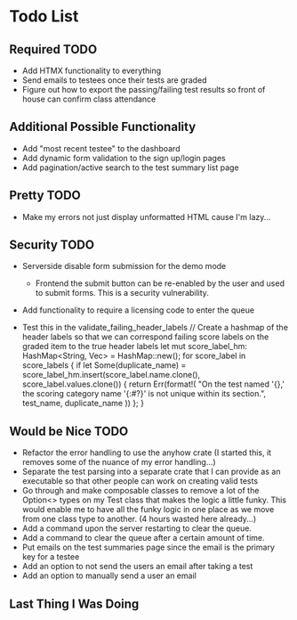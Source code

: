 # Todo List

## Required TODO
- Add HTMX functionality to everything
- Send emails to testees once their tests are graded
- Figure out how to export the passing/failing test results so front of house can confirm class attendance



## Additional Possible Functionality
- Add "most recent testee" to the dashboard
- Add dynamic form validation to the sign up/login pages
- Add pagination/active search to the test summary list page

## Pretty TODO
- Make my errors not just display unformatted HTML cause I'm lazy...

## Security TODO
- Serverside disable form submission for the demo mode
    - Frontend the submit button can be re-enabled by the user and used to submit forms. This is a security vulnerability.
- Add functionality to require a licensing code to enter the queue

- Test this in the validate_failing_header_labels
    // Create a hashmap of the header labels so that we can correspond failing score labels on the graded item to the true header labels
    let mut score_label_hm: HashMap<String, Vec<String>> = HashMap::new();
    for score_label in score_labels {
        if let Some(duplicate_name) = score_label_hm.insert(score_label.name.clone(), score_label.values.clone()) {
            return Err(format!(
                "On the test named '{},' the scoring category name '{:#?}' is not unique within its section.",
                test_name, duplicate_name
            ))
        };
    }

## Would be Nice TODO
- Refactor the error handling to use the anyhow crate (I started this, it removes some of the nuance of my error handling...)
- Separate the test parsing into a separate crate that I can provide as an executable so that other people can work on creating valid tests
- Go through and make composable classes to remove a lot of the Option<> types on my Test class that makes the logic a little funky. This would enable me to have all the funky logic in one place as we move from one class type to another. (4 hours wasted here already...)
- Add a command upon the server restarting to clear the queue. 
- Add a command to clear the queue after a certain amount of time.
- Put emails on the test summaries page since the email is the primary key for a testee
- Add an option to not send the users an email after taking a test
- Add an option to manually send a user an email


## Last Thing I Was Doing

